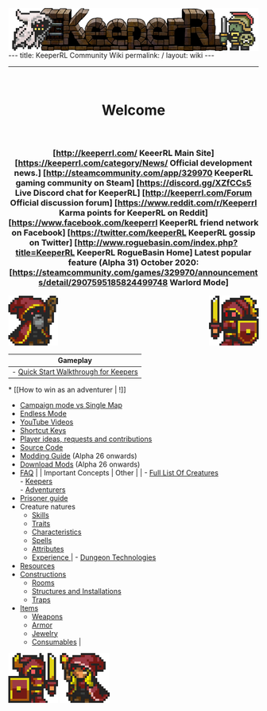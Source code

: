 <title>KeeperRL | Official commnunity wiki</title>
<img align="center" src="logo-big.png">
---
title: KeeperRL Community Wiki
permalink: /
layout: wiki
---
<hr>
<br/>
<h1 align="center">Welcome</h1>
<br/>
<h3 align="center">
<p>[<a href="http://keeperrl.com/" class="uri">http://keeperrl.com/</a> KeeerRL Main Site] [<a href="https://keeperrl.com/category/News/" class="uri">https://keeperrl.com/category/News/</a> Official development news.] [<a href="http://steamcommunity.com/app/329970" class="uri">http://steamcommunity.com/app/329970</a> KeeperRL gaming community on Steam] [<a href="https://discord.gg/XZfCCs5" class="uri">https://discord.gg/XZfCCs5</a> Live Discord chat for KeeperRL] [<a href="http://keeperrl.com/Forum" class="uri">http://keeperrl.com/Forum</a> Official discussion forum] [<a href="https://www.reddit.com/r/Keeperrl" class="uri">https://www.reddit.com/r/Keeperrl</a> Karma points for KeeperRL on Reddit] [<a href="https://www.facebook.com/keeperrl" class="uri">https://www.facebook.com/keeperrl</a> KeeperRL friend network on Facebook] [<a href="https://twitter.com/keeperRL" class="uri">https://twitter.com/keeperRL</a> KeeperRL gossip on Twitter] [<a href="http://www.roguebasin.com/index.php?title=KeeperRL" class="uri">http://www.roguebasin.com/index.php?title=KeeperRL</a> KeeperRL RogueBasin Home] Latest popular feature (Alpha 31) October 2020: [<a href="https://steamcommunity.com/games/329970/announcements/detail/2907595185824499748" class="uri">https://steamcommunity.com/games/329970/announcements/detail/2907595185824499748</a> Warlord Mode]</p>
</h3>
<img src="_images\Keeper_east.png" title="fig:\Keeper_east.png" alt="_images\Keeper_east.png" width="100" />
<img src="_images\Keeper_knight_female_west.png" title="fig:\Keeper_knight_female_west.png" align="right" alt="_images\Keeper_knight_female_west.png" width="100" />
<br/>

| Gameplay                                                                      
-----------------------------------------------------------------------------------------------------|
| -   [Quick Start Walkthrough for Keepers](/keeperrl_wiki/Quick_Start_Walkthrough "wikilink") 
                                                                                
 \* \[\[How to win as an adventurer                                             | !\]\]                                                                                               
                                                                                                       
  -   [Campaign mode vs Single Map](/keeperrl_wiki/Campaign_mode "wikilink")                                          
  -   [Endless Mode](/keeperrl_wiki/Endless_Mode "wikilink")                                                          
  -   [YouTube Videos](/keeperrl_wiki/YouTube_Videos "wikilink")                                                      
  -   [Shortcut Keys](/keeperrl_wiki/Shortcut_Keys "wikilink")                                                        
  -   [Player ideas, requests and contributions](/keeperrl_wiki/Player_ideas,_requests_and_contributions "wikilink")  
  -   [Source Code](http://github.com/miki151/keeperrl)                                                
  -   [Modding Guide](/keeperrl_wiki/Modding_guide "wikilink") (Alpha 26 onwards)                                     
  -   [Download Mods](/keeperrl_wiki/Download_Mods "wikilink") (Alpha 26 onwards)                                     
  -   [FAQ](/keeperrl_wiki/FAQ "wikilink")                                                                            |
| Important Concepts                                                            | Other                                                                                               |
| -   [ Full List Of Creatures](/keeperrl_wiki/Category%3A_Creatures "wikilink")               
     -   [ Keepers](/keeperrl_wiki/Keeper "wikilink")                                          
     -   [ Adventurers](/keeperrl_wiki/Adventurer "wikilink")                                  
 -   [Prisoner guide](/keeperrl_wiki/Prisoner_guide "wikilink")                                
 -   Creature natures                                                           
     -   [ Skills](:Skills "wikilink")                                          
     -   [ Traits](:Traits "wikilink")                                          
     -   [ Characteristics](:Characteristics "wikilink")                        
     -   [ Spells](:Spells "wikilink")                                          
     -   [ Attributes ](:Attributes "wikilink")                                 
     -   [ Experience ](:Experience "wikilink")                                 | -   [ Dungeon Technologies](:Technologies "wikilink")                                               
  -   [ Resources](:Resources "wikilink")                                                              
  -   [Constructions](/keeperrl_wiki/Constructions "wikilink")                                                        
      -   [ Rooms](/keeperrl_wiki/Category%3A_Rooms "wikilink")                                                       
      -   [Structures and Installations](/keeperrl_wiki/Structures_and_Installations "wikilink")                      
      -   [ Traps ](:Traps "wikilink")                                                                 
  -   [ Items](/keeperrl_wiki/Category%3A_Items "wikilink")                                                           
      -   [Weapons](/keeperrl_wiki/Weapons "wikilink")                                                                
      -   [Armor](/keeperrl_wiki/Armor "wikilink")                                                                    
      -   [Jewelry](/keeperrl_wiki/Jewelry "wikilink")                                                                
      -   [Consumables](/keeperrl_wiki/Consumables "wikilink")                                                        |

<img src="Keeper_knight_east.png" title="fig:Keeper_knight_east.png" alt="Keeper_knight_east.png" width="100" />
<img src="Keeper_female_west.png" title="fig:Keeper_female_west.png" alt="Keeper_female_west.png" width="100" />
